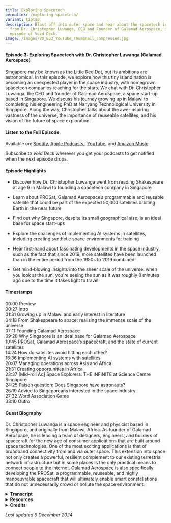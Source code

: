 ```yaml
---
title: Exploring Spacetech
permalink: /exploring-spacetech/
variant: tiptap
description: Blast off into outer space and hear about the spacetech industry
  from Dr. Christopher Luwanga, CEO and Founder of Galamad Aerospace, in this
  episode of Void Deck.
image: /images/VD_Ep3_YouTube_Thumbnail_compressed.jpg
---
```

<h4><strong>Episode 3: Exploring Spacetech with Dr. Christopher Luwanga (Galamad Aerospace)</strong></h4>
<p>Singapore may be known as the Little Red Dot, but its ambitions are astronomical.
In this episode, we explore how this tiny island nation is becoming an
unexpected player in the space industry, with homegrown spacetech companies
reaching for the stars. We chat with Dr. Christopher Luwanga, the CEO and
founder of Galamad Aerospace, a space start-up based in Singapore. We discuss
his journey growing up in Malawi to completing his engineering PhD at Nanyang
Technological University in Singapore. Along the way, Christopher talks
about the awe-inspiring vastness of the universe, the importance of reuseable
satellites, and his vision of the future of space exploration.&nbsp;</p>
<h4><strong>Listen to the Full Episode</strong></h4>
<p>Available on: <a href="https://bit.ly/voiddeckspotify" rel="noopener nofollow" target="_blank"><u>Spotify</u></a>,
<a href="https://bit.ly/voiddeckapplepodcasts" rel="noopener nofollow" target="_blank"><u>Apple Podcasts </u>
</a>, <a href="https://bit.ly/voiddeckyoutube" rel="noopener nofollow" target="_blank">YouTube</a>,
and <a href="https://bit.ly/voiddeckamazonmusic" rel="noopener nofollow" target="_blank"><u>Amazon Music</u></a>.</p>
<p>Subscribe to <em>Void Deck</em> wherever you get your podcasts to get notified
when the next episode drops.</p>
<h4><strong>Episode Highlights</strong></h4>
<ul data-tight="true" class="tight">
<li>
<p>Discover how Dr. Christopher Luwanga went from reading Shakespeare at
age 9 in Malawi to founding a spacetech company in Singapore</p>
</li>
<li>
<p>Learn about PROSat, Galamad Aerospace’s programmable and reusable satellite
that could be part of the expected 50,000 satellites orbiting Earth in
the near future</p>
</li>
<li>
<p>Find out why Singapore, despite its small geographical size, is an ideal
base for space start-ups</p>
</li>
<li>
<p>Explore the challenges of implementing AI systems in satellites, including
creating synthetic space environments for training</p>
</li>
<li>
<p>Hear first-hand about fascinating developments in the space industry,
such as the fact that since 2019, more satellites have been launched than
in the entire period from the 1950s to 2019 combined!</p>
</li>
<li>
<p>Get mind-blowing insights into the sheer scale of the universe: when you
look at the sun, you're seeing the sun as it was roughly 8 minutes ago
due to the time it takes light to travel!</p>
</li>
</ul>
<h4><strong>Timestamps</strong></h4>
<p>00:00 Preview
<br>00:27 Intro
<br>01:31 Growing up in Malawi and early interest in literature&nbsp;
<br>04:18 From Shakespeare to space: realising the immense scale of the universe
<br>07:11 Founding Galamad Aerospace
<br>09:28 Why Singapore is an ideal base for Galamad Aerospace
<br>10:45 PROSat, Galamad Aerospace’s spacecraft, and the state of current
satellites
<br>14:24 How do satellites avoid hitting each other?
<br>16:36 Implementing AI systems with satellites
<br>20:07 Managing operations across Asia and Africa
<br>21:31 Creating opportunities in Africa
<br>23:37 [Mid-roll Ad] Space Explorers: THE INFINITE at Science Centre Singapore
<br>24:25 Paiseh question: Does Singapore have astronauts?
<br>26:19 Advice to Singaporeans interested in the space industry&nbsp;
<br>27:32 Word Association Game
<br>33:10 Outro</p>
<h4><strong>Guest Biography</strong></h4>
<p>Dr. Christopher Luwanga is a space engineer and physicist based in Singapore,
and originally from Malawi, Africa. As founder of Galamad Aerospace, he
is leading a team of designers, engineers, and builders of spacecraft for
the new age of consumer applications that are built around space technologies.
One of the most exciting applications is that of broadband connectivity
from and via outer space. This extension into space not only creates a
powerful, resilient complement to our existing terrestrial network infrastructure
but in some places is the only practical means to connect people to the
internet. Galamad Aerospace is also specifically developing the PROSat,
a programmable, reuseable, and highly manoeuvrable spacecraft that will
ultimately enable smart constellations that do not unnecessarily crowd
or pollute the space environment.</p>
<div data-type="detailGroup" class="isomer-accordion isomer-accordion-white">
<details class="isomer-details">
<summary><strong>Transcript</strong>
</summary>
<div data-type="detailsContent" class="isomer-details-content">
<p><em>This transcript has been lightly edited for readability.</em>
</p>
<p></p>
<p><strong>CHRISTOPHER: </strong>I didn't realise that, you know, eight or
nine planets, we're talking about our solar system and that our solar system
is one of billions. Understand? And it is in a galaxy that itself is one
of billions. In fact, people think trillions of galaxies are there.&nbsp;</p>
<p></p>
<p>So when I learned about that, it was just truly like, you know, you can
spend your whole life studying this stuff and there would still be more
to discover.</p>
<p></p>
<p><em>[Upbeat electronica music plays]</em>
</p>
<p></p>
<p><strong>RISHII: </strong>Hello and welcome to<em> Void Deck</em>, a casual
science podcast brought to you by Science Centre Singapore. I'm your host
Rishii from Science Centre Singapore. And today we're joined by my colleague
Shao Xun from the Education Department in the Centre.</p>
<p></p>
<p><strong>SHAO XUN: </strong>Hi everyone, very excited for today's episode.</p>
<p></p>
<p><strong>RISHII: </strong>Today we're going to talk about space tech. So
Singapore is often called the little red dot because of how tiny we are.
But did you know that Singapore is home to a number of space tech companies
vying to boldly go to the frontier of space?</p>
<p></p>
<p><strong>SHAO XUN: </strong>So in this episode, we chat with Dr Christopher
Luwanga, the CEO and founder of Galamad Aerospace based in Singapore.</p>
<p></p>
<p><strong>RISHII:</strong> If you want to support more electrifying talks
with Singapore-based scientists, share this podcast with a friend and show
us some love with a five star rating. Thanks for tuning in and exploring
the universe from the heartland. Let's get the podcast started. Hi Christopher.</p>
<p></p>
<p><strong>CHRISTOPHER: </strong>Hi Rishii.</p>
<p></p>
<p><strong>RISHII: </strong>Thank you so much for joining us today. I'm sure
you're busy running your own company.</p>
<p></p>
<p><strong>RISHII: </strong>I think before we jump into all the intense space
talk that we want to discover today, I just wanted to know more about you,
Christopher. What were you like when you were a child? Did you always want
to do space when you were growing up?</p>
<p></p>
<p><strong>CHRISTOPHER: </strong>Hello everyone listening. I'm Christopher
from Malawi. That's where I grew up. Malawi is in Central Africa, Southeast
Africa. I've met a lot of people and I would say Malawi is in Southern
Africa. And someone says, is it South Africa? Actually, it's a completely
different country. So it's a small country, but certainly not as small
as Singapore.</p>
<p></p>
<p>When I was younger, actually, I was interested more in literature. So
by the age of nine or so, I used to actually read a lot of Shakespeare.
So <em>Macbeth</em>, for example, is one of the books I remember when I
was very young. I read that book and I took it to class and the teacher
was like, how can you be reading this book? Because it was like no one
else in my age group read books like that.</p>
<p></p>
<p>So in my younger days, [it] really was more that. And I used to write
poems. So our country organised education days. In education days, you
could perform an existing poem. Or in my case, I wrote my own poems and
then went and performed those poems in front of a lot of people. So I was
famous for that, for writing poetry, actually. And so it was literature.</p>
<p></p>
<p><strong>RISHII: </strong>So you're telling me at nine, not only were you
reading Shakespeare, but you were also writing your own poems.</p>
<p></p>
<p><strong>CHRISTOPHER: </strong>Yeah, actually, it was not something that
I had planned per se. It's just that I didn't really have, I guess, a lot
to do. I grew up on a farm and all that. So in my free time, I used to
read the dictionary.</p>
<p></p>
<p><strong>RISHII:</strong> Oh, wow.&nbsp;</p>
<p></p>
<p><strong>CHRISTOPHER: </strong>I memorised and knew a lot of words So that
allowed me to be able to both speak well enough at an early age as well
to be able to write. Very young, I actually had people from the main radio
station in my country come to my village just because they were surprised
that someone can speak English in that village that well. So it was because
I had not much else to do. So I read a lot and I was able to write also.</p>
<p></p>
<p><strong>RISHII: </strong>Shao Xun, what were you doing when you were nine?
I'm just clarifying that we all didn't...</p>
<p></p>
<p><strong>SHAO XUN:</strong> Sad to say, I think I was watching cartoons
mostly.</p>
<p></p>
<p><strong>RISHII: </strong>Yes, and I think the books that I was reading
at nine were probably half as thick as the books that you were reading.
It was probably like <em>Mr. Midnight</em>. It's a very childhood horror
book that's very famous among kids here. But never Shakespeare. But wow,
that's very impressive.</p>
<p></p>
<p>So how did you, I guess, pivot from literature, which is very artsy, like
how I grew up, into STEM, right? I mean, like space is... I'm assuming
physics is involved as well. So how did you make that pivot all of a sudden?</p>
<p></p>
<p><strong>CHRISTOPHER:</strong> I think it was not really one moment. When
I went to high school, I became more and more interested in science, mostly
from an engineering point of view. Looking at what people have built, that
excited me.</p>
<p></p>
<p><strong>RISHII:&nbsp;</strong> From Lit to STEM, that's actually a big
pivot.</p>
<p></p>
<p><strong>SHAO XUN:</strong> Yes, from Shakespeare to space.</p>
<p></p>
<p><strong>RISHII: </strong>Yes, from Shakespeare to space. It's super cool
that you could actually make that pivot so seamlessly. And so you were
saying that you were into engineering, right? And how did that evolve into
specifically space tech or wanting to do something related to space? Was
there a moment in school that kind of inspired you? Or was it just something
that you just stumbled upon?</p>
<p></p>
<p><strong>CHRISTOPHER: </strong>I would say more stumbled upon. When I was
younger, even in my high school days, I really hadn't had a lot of inspiring
figures or anything to do with space. So I was not enthusiastic about space
movies. I was not interested in what happened for us to get here in terms
of space.</p>
<p></p>
<p>But I think sometime in my late teens, I realised that there were not
eight planets or nine planets. And it's a trivial thing, but all my life
up to that point, I actually thought that there were only eight or nine
planets.</p>
<p></p>
<p>It was because in primary school, of course, we're very young. So they
don't really say that it's eight or nine planets in our solar system. They
just say eight or nine planets. I didn't realise that eight or nine planets,
we're talking about our solar system and that our solar system is one of
billions.</p>
<p></p>
<p>And it is in a galaxy that itself is one of billions. In fact, people
think trillions of galaxies are there. So when I learned about that, it
was just truly like you can spend your whole life studying this stuff and
there would still be more to discover. So it was more, this would be very
interesting.</p>
<p></p>
<p>I could spend my life doing this and I wouldn't get bored, in other words,
right? I just felt it was very untouched as a field. There wasn't a whole
lot. Like I said, me growing up, I didn't know a thing about this whole
universe beyond our eight or nine planets. So it was based on logic. I'd
like to do something in this area.&nbsp;</p>
<p></p>
<p><em>[Musical transition]</em>
</p>
<p></p>
<p><strong>RISHII:</strong> When you put it that way, I mean, it's crazy to
think, right? Like you're saying like there's maybe billions or trillions
of like planets and solar systems out there. And we're just like this tiny
person in this little red dot right now. So that was a very interesting
insight into how you got into space. So maybe we can talk more about Galamad
Aerospace, the spacetech company that you founded. What is the origin story
of this company and what motivated you to start this company?</p>
<p></p>
<p><strong>CHRISTOPHER:</strong> So when I came to Singapore in 2018 to do
a PhD, luckily I was also involved in building satellites. So during the
four years that I was doing space physics focused research, so even though
I was in the School of Electrical and Electronic Engineering, my research
was a bit more on the science side. But luckily, concurrently, I was involved
in engineering work.</p>
<p></p>
<p>So, you know, while doing that engineering work, I saw that we could certainly
do more using a different business approach. So traditionally, satellites
have been very, very expensive. And only a few countries have really built
their own satellites. So, for example, across Africa, very few countries
have actually built satellites. And sometimes when you hear so-and-so has
built a satellite, often just means they bought.</p>
<p></p>
<p>And then so in reality, very few people are involved. But I also know
that in order for us to do anything meaningful in this space, you need
an enormous number of people. Because today, even though NASA, of course,
is a big organisation, in the grand scheme of things is very tiny, in the
number of people that actually work on space, space.</p>
<p></p>
<p>So I felt creating a company that's focused on how we can do things at
scale, instead of just building five, ten satellites a year, how can you
create a company that allows us to build things at a significantly larger
scale? Because in the process of building, you learn more about building
itself.</p>
<p></p>
<p>So if we want to go to Mars, for example, there is no way we're going
to go to Mars with only one main company.</p>
<p></p>
<p>Building a city on Earth requires an enormous number of companies. Building
a city on a different planet will require a significantly larger number
of people involved, a significantly larger number of companies involved
and resources.&nbsp;</p>
<p></p>
<p>So our company is just preparing for that eventual future where we're
exploring beyond Earth. And in our own way, we believe that we can make
that contribution by involving as many people as possible, both here in
Singapore, as well as, as I’ll mention later on, in other parts of the
world.</p>
<p><strong>SHAO XUN: </strong>Christopher, I have an interesting question.
As you were sharing about improving the access to space and space tech,
you spoke about big scale. So why base your company in Singapore, which
is a small nation?</p>
<p></p>
<p><strong>CHRISTOPHER:</strong> Well, it's a small nation, but not a small
people, right?</p>
<p></p>
<p><strong>SHAO XUN</strong>: Wow!<em> [Claps]</em>
</p>
<p></p>
<p><strong>CHRISTOPHER: </strong>It's geographically small, but obviously
it punches above its weight in a lot of ways.<strong> </strong>And one
of them is certainly in terms of talent access.</p>
<p></p>
<p>So there is a significant amount of intellectual resources required to
build satellites. And often it's very hard for me to just go into any ecosystem
and find that already there. Because Singapore has already built, you know,
people want to come to Singapore for their own reasons, one of them being
money. So they come here for those reasons, but the talented people are
here.&nbsp;</p>
<p></p>
<p>By basing one foot of our company here, it allows us to access that global
talent. So in a manner of speaking, there is knowledge that we need here.
That's one of the primary reasons that we based ourselves here.</p>
<p></p>
<p><strong>SHAO XUN: </strong>That's an interesting insight.</p>
<p></p>
<p><strong>RISHII: </strong>My key takeaway is he said that we are talented
people.</p>
<p></p>
<p><strong>SHAO XUN: </strong>Yeah, you and I.</p>
<p></p>
<p><strong>RISHII: </strong>Thanks for making my day, Christopher.</p>
<p></p>
<p><strong>CHRISTOPHER:</strong> Absolutely.</p>
<p></p>
<p><em>[Musical transition]</em>
</p>
<p></p>
<p><strong>SHAO XUN: </strong>Can you tell us more about the spacecraft that
you are creating in your company?</p>
<p></p>
<p><strong>CHRISTOPHER: </strong>So as any company, you start off with a
vision. And our vision is to build the satellite that we're calling or
we're basing on what we call ProSat. ProSat, the P stands for programmable.
The R stands for reusability. And the O stands for orbitless.</p>
<p></p>
<p>Programmability just means that it's able to be reprogrammed to do something
else. For example, yesterday I wanted to use the satellite for doing TV
transmissions. But today I'd like to use it for carrying Internet traffic,
for example. I would like to be able to programme while it's already in
space.</p>
<p></p>
<p><strong>SHAO XUN: </strong>And you mean to say that at the current state,
most of the satellites are built with a specific use in mind and is usually
not repurposed?</p>
<p></p>
<p><strong>CHRISTOPHER: </strong>Absolutely. Almost all of them are built
that way.</p>
<p></p>
<p><strong>SHAO XUN: </strong>Oh, wow.</p>
<p></p>
<p><strong>RISHII: </strong>So once it's out there, when it functions as
one purpose, like for example, you said TV transmission, right? It can't
do anything else except be for TV transmission.&nbsp;</p>
<p></p>
<p><strong>CHRISTOPHER:</strong> Correct. That's all it would do. And after
it's done with this job, it's thrown away.</p>
<p></p>
<p><strong>SHAO XUN:</strong> So for perspective, do we know how many satellites
are there around Earth right now?</p>
<p></p>
<p><strong>CHRISTOPHER: </strong>Yeah, thousands. In the near future, we're
looking at possibly 50,000. So since 2019, between 2019 and now, we've
launched more satellites than we had launched from the 1950s to 2019. So
in the last six years or so, five, six years, it's been a significant increase
in order to support specific applications. In this case, the application
of telecommunications or carrying Internet data through satellites.</p>
<p></p>
<p>That requires a large number of satellites. But moving forward, our business
is also going to build lots of satellites.</p>
<p></p>
<p>And that's why we have the reusability element to be able to both reuse
the satellites as well as, if needed, we bring it down. So we just don't
throw it away.&nbsp;</p>
<p></p>
<p>But the applications that we are looking at require a lot of satellites.
So moving forward, we're expecting not fewer satellites, but a significant
increase in the number of satellites that are out there.</p>
<p></p>
<p>I should mention, however, that when people talk about space debris, that
is, trash in space, that's a valid concern, but at the same time, somewhat
overblown sometimes. Space is big.</p>
<p></p>
<p>So the surface of the Earth is, whatever size it is, imagine you have
many shells of bigger sizes all over. We have, for example, on Earth, as
you know, we have 1.2 over 1.2 billion cars. It's not like they're always
ramming into each other.</p>
<p></p>
<p>There is some level of organising that we would need to do in space. In
other words, we don't necessarily reduce the number of satellites, but
we create infrastructure that allows us to manage the traffic in space
appropriately. So if you, your satellite is coming for mine, I should have
an ability, a built-in ability, to avoid it.</p>
<p></p>
<p><strong>RISHII: </strong>Right.</p>
<p></p>
<p><strong>CHRISTOPHER: </strong>So that's the component that in our PROSat,
the O part, orbitless to give it autonomy. OK, I see something coming.
I should avoid it. And this doesn't require new inventions, really. We
already have what we call thrusters, which are little, small engines.</p>
<p></p>
<p>You turn it on, it will change your location so that when the thing comes,
you will have avoided it by the time you meet and so on. So just doing
things at a bigger scale and managing the traffic appropriately is the
way forward.</p>
<p></p>
<p><strong>RISHII: </strong>So right now, do the satellites just drift, I
guess, like, aimlessly? Do they bump into each other or like, how do they
avoid hitting into each other right now? Because it's something that you
said you're working on, right? And is it something that's new or do many
companies already try to do this? Because I'm just imagining like a bunch
of satellites hovering above Earth, just like bumping into each other and
just like crashing.</p>
<p></p>
<p><strong>CHRISTOPHER:</strong> So, to actually bump into another satellite,
you would have had to make so many mistakes on Earth in your design.</p>
<p></p>
<p><em>[Everyone laughs]</em>
</p>
<p></p>
<p><strong>CHRISTOPHER:</strong> So before I launch, actually, I know where
other satellites are. So there's a coordinated system where every satellite
is given its own orbit.</p>
<p></p>
<p>And so when I say that my satellite is in orbit of 580 kilometres and
this is the inclination and so forth, these details, you know that they
would not conflict with another satellite. So only in scenarios where something
has happened, that is, your orbit has somehow been disturbed by natural
forces or artificial forces, that's to mean maybe an attack of sorts, then
you might have issues.</p>
<p></p>
<p>So in general, it is very, very unlikely that you would have a satellite
hit you.</p>
<p></p>
<p><strong>RISHII: </strong>Okay.</p>
<p></p>
<p><strong>CHRISTOPHER:</strong> What might hit you, though, is if a satellite
breaks up, for example, there are some tests some countries are doing for
their own reasons, for military reasons. If they hit another satellite,
break it up, then those pieces, their trajectories are a bit less predictable.
And those could hit you. Again, this is rare.</p>
<p></p>
<p>And then the other issue might be a rock coming from some other part of
the universe. And the concern is mostly that it's very high speed. And
so even though it might be very small, if it hits you, the damage can be
substantial.</p>
<p></p>
<p>But all of these events are rare. It's just that when they do happen,
it can be catastrophic. That's why we have to think about them.</p>
<p></p>
<p><em>[Musical transition]</em>
</p>
<p></p>
<p><strong>SHAO XUN:</strong> And I understand that you have also implemented
some AI systems in your satellites. Could you tell us a little bit more
about that?</p>
<p></p>
<p><strong>CHRISTOPHER:</strong> So what we're looking at there is the orbitless
component in the PROSat. To be able to autonomously, for example, make
the decision to say, look, something is coming, I should move.</p>
<p></p>
<p>That decision making, of course, requires a brain-like system. So that's
where the AI comes in.</p>
<p></p>
<p>So right now we're exploring some specific algorithms like reinforcement
learning that allow us to do some of the manoeuvring and some of the what
we call attitude control, which is how to do pointing, that kind of stuff
using machine learning.</p>
<p></p>
<p>So it's one of the areas that we are aiming to be very good at, that is
to leverage algorithms to create spacecraft that are more advanced and
able to do things more efficiently.</p>
<p></p>
<p><strong>SHAO XUN: </strong>What would be some of the challenges to coming
up with a great algorithm for that?</p>
<p></p>
<p><strong>CHRISTOPHER: </strong>The greatest challenge is the environment.
So to create the environment, you know, training model requires data.</p>
<p></p>
<p>So in this case, of course, we cannot send out satellites and train it
there.</p>
<p></p>
<p>So what we need to do is create a synthetic environment that is as good
as possible in terms of fidelity, very close to what we'll actually experience
in space. But it's on a computer and then we can run the simulations. We
can train it in that synthetic environment and be confident when it goes
to space, it will work as expected.</p>
<p></p>
<p>But it's very hard to create a synthetic environment –</p>
<p></p>
<p><strong>SHAO XUN: </strong>Yeah, I would imagine.&nbsp;</p>
<p></p>
<p><strong>CHRISTOPHER:</strong> –because the more refined you need it to
be, the more that perhaps you might as well just do the physics, so to
speak.</p>
<p></p>
<p>Because if your physics is very, very detailed and very, very accurate,
then there is no need for a machine learning model.</p>
<p></p>
<p>But at the same time, machine learning model itself requires a good enough
representation of the reality of the real environment.</p>
<p></p>
<p>So it's balancing these two things. So creating data, in other words,
or a good enough synthetic environment is one of our challenges.</p>
<p></p>
<p><strong>RISHII:</strong> But there's still a bit of unpredictability, right?
Because it seems like as much as you can create a synthetic environment
here, you still don't know what would happen there. Absolutely. So just
working in the space industry, is it something that a big part of it is
also just hoping and praying everything just goes well? Because like you
said, you can't do the trials in space, right?</p>
<p></p>
<p><strong>CHRISTOPHER:</strong> Yeah, we try to do our very best here to
make sure that we account for things that we know. So, for example, we
know how gravity affects our systems.</p>
<p></p>
<p>And so we try to have high resolution models or we try to use high resolution
models for gravity. But even if you have a very high resolution model of
say gravity or magnetic field, there are still events that are unpredictable
that would have an impact on you.&nbsp;</p>
<p></p>
<p>So, for example, here on Earth, before we launch, all of our satellites
go into an environment that simulates the magnetic field of the Earth.
So our studio here in Singapore, we have space where we recreate the magnetic
field of the Earth.</p>
<p></p>
<p>But then when you're actually in space, the sun can modulate the magnetic
field environment in unpredictable ways. So we are not able to account
for that. And that could have an impact to just drag the satellite and
therefore add drag to the satellite.</p>
<p></p>
<p>And thus make it come down faster, for example. So these sort of natural
but unpredictable events, they're very hard to put into a model. So we
just hope that you will not have a disastrous impact on our space systems.</p>
<p></p>
<p><em>[Musical transition]</em>
</p>
<p></p>
<p><strong>RISHII:</strong> You were saying about how you have a studio in
Singapore to do all of this. And I guess the engineering and design for
your satellites are done in Singapore. But I also understand that these
satellites will be assembled in Africa. So what's that like, managing your
operations across almost two continents, right? Asia and Africa. How do
you manage it all?</p>
<p></p>
<p><strong>CHRISTOPHER:</strong> Well, in today's world, I think with the
Internet, it's not too difficult. But some things that need to be done,
we need to be physically together.</p>
<p></p>
<p>So first, we make sure that the tasks are divorced in such a way that
the people that I need to physically be with, I can be with. So for example,
the design, the prototyping, some of the work that I need to see right
here, I'm able to sort of monitor or interact with my team directly. There
are some tasks that I don't need to be physically there.</p>
<p></p>
<p>And so we make sure that the tasks are set up in that manner. And the
Africa operation, the idea of assembly, integration and testing will certainly
require me to go there to some degree. Because it's more of building a
factory. So it's not like I have to be on the assembly line myself. But
certainly setting the whole operation up is something that I will be physically
involved in. So we look forward to either being in Rwanda, Ivory Coast
or in Malawi. And by the end of this year, we'll have decided on one of
those locations.</p>
<p></p>
<p><strong>RISHII:</strong> Right. I mean, it really sounds like what you
were saying. If you want to build a city in space or just to build a city,
you need to... It's not like just one company and it's like bringing a
whole community together. And now you're working across two continents
really shows you're trying to get as many people involved.</p>
<p></p>
<p><strong>CHRISTOPHER:</strong> Absolutely. There are millions of people
who are educated and not working in Africa. Millions. We're not talking
of not even one million. We're talking of literally hundreds of millions
of people.</p>
<p></p>
<p>So in other words, they've got the skills and talent and they're just
sitting. But we want to explore space. We have so much work to do as a
civilization. And then there are still lots of people who are like, what
do I do with my skills? I don't know what to do.</p>
<p></p>
<p>So we're trying to say, OK, look, there's quite a lot to do for a lot
of people. If I had a magic wand, so to speak—you know, if our company
employed, let's say, eight million people. OK, there is no company that's
that big today.</p>
<p></p>
<p>But in the overall, you know, that would be a very small number when you
do it as a fraction of humanity. Right. When you do it as a fraction of
the people who are unemployed and so forth.</p>
<p>But at that scale, we could go to the moon every week if we wanted.</p>
<p></p>
<p><strong>RISHII &amp; SHAO XUN:</strong> Wow.</p>
<p></p>
<p><strong>SHAO XUN:</strong> Going to the moon every week.&nbsp;</p>
<p></p>
<p><strong>RISHII: </strong>That would be a nice trip. Would you say this
would be your way of giving back to your roots as well? You know, like
giving back to the people of Africa as well, because you were saying like
there are quite a number of people unemployed. And by you actually, you
know, kind of straddling the operations across these two continents, it
really creates opportunities. Right.</p>
<p></p>
<p><strong>CHRISTOPHER:</strong>&nbsp; I hope that it certainly inspires
some people to see that things can be done in Africa and especially high
tech things. Because Africa is known for resources, resource extraction,
and that kind of stuff. Hopefully through our operation, we can also just
be a beacon for building high tech products in Africa.</p>
<p></p>
<p><em>[Experimental electronic music starts playing]</em>
</p>
<p></p>
<p><strong>JAMIE (Podcast Producer):</strong> Hello there. It's time for the
mid-roll ad. This spacetech episode is brought to you by Science Centre
Singapore. Planning your next vacation? What about taking a trip to space,
no passport required? Visit Science Centre Singapore and be immersed in
Space Explorers: The INFINITE, the world's largest immersive space exploration
experience. Through VR, you'll be transported 400 kilometres above Earth
into the International Space Station. On this one hour journey, you'll
step into never before seen 360 degree videos captured in space. Admire
mind blowing views of Earth and explore the daily lives of astronauts.
Get your tickets now at <a href="http://infinite-experience.com/singapore" rel="noopener noreferrer nofollow" target="_blank">infinite-experience.com/singapore</a>.
Now back to the show.</p>
<p></p>
<p><em>[Experimental electronic music stops]</em>
</p>
<p></p>
<p><strong>RISHII:&nbsp; </strong>Well, thank you so much, Christopher. I
think now we would like to ask some paiseh questions. So do you know what
paiseh is? I just wanted to check.</p>
<p></p>
<p><strong>CHRISTOPHER:</strong> I've heard this term many times, so I think
I know it. I don't know if I really know it.</p>
<p></p>
<p><strong>RISHII: </strong>After today, you can actually use it regularly.
I think paiseh just means like embarrassing. It's just embarrassing. Like
you don't want to ask something because it's a bit embarrassing. But today
we are asking embarrassing questions as the non-designated science person
in this podcast. Shao Xun is probably more familiar with STEM and whatever.</p>
<p></p>
<p><strong>SHAO XUN:<em> </em></strong><em>[Laughs] </em>Not space science.</p>
<p></p>
<p><strong>RISHII:</strong> So he will be joining us in the paiseh segment
as well today. So I think one of the questions that I had is, does Singapore
actually have astronauts? Do we send people to space? Is that a thing that
we do here? Or do we just do satellite stuff?</p>
<p></p>
<p><strong>CHRISTOPHER:</strong> People, not yet, I believe. I'm sure of it.
No, not for people.</p>
<p></p>
<p><strong>RISHII:</strong> Do you plan to send anyone to space?</p>
<p></p>
<p><strong>SHAO XUN</strong>: Can I sign up?</p>
<p></p>
<p><strong>CHRISTOPHER:</strong>&nbsp; I do think that we will. Galamad [Aerospace]
itself stands for “Galactic Nomad.” The idea is to be able to initiate
a nomadic civilization. So absolutely, we're going to send some people
as a company.</p>
<p></p>
<p>But right now it's a little early because the difficulties of sending
people up are just, [its a] bigger mountain to climb than sending spacecraft
up, which we want to get very good at first. Then we move to sending people
up.</p>
<p></p>
<p><strong>RISHII: </strong>Do let us know when the job ad comes up because
I think Shao Xun wants to be one of the first.</p>
<p></p>
<p><strong>CHRISTOPHER:</strong> Yeah absolutely. What we want to be able
to do is to send people to the moon on a honeymoon.&nbsp;</p>
<p></p>
<p><strong>SHAO XUN &amp; RISHII: </strong>A honeymoon!</p>
<p></p>
<p><strong>CHRISTOPHER: </strong>Maybe your grandkids. I think that is quite
likely.</p>
<p></p>
<p><em>[Musical transition]</em>
</p>
<p></p>
<p><strong>SHAO XUN: </strong>I have a question. Singaporeans are usually
very conservative and we usually explore careers like being a doctor, being
in the public service, for example. What would you say to a Singaporean
who is exploring maybe a career in space science or space tech?</p>
<p></p>
<p><strong>CHRISTOPHER: </strong>Well, first, it certainly is a bigger industry
now than it was in our parents' time. So if your parents were concerned
before that there might not be jobs in the space industry, I think that
concern is less now because the industry has really grown. So if you're
exploring space, you can be confident it will be there in five, in ten,
really in 30 years time. Because like I mentioned at the beginning, this
is a big unexplored region of knowledge, of humanity. So your jobs will
be there. So it's worth exploring.</p>
<p></p>
<p><strong>SHAO XUN: </strong>I'm sure with someone leading the frontier
like you, people will be inspired to join.</p>
<p></p>
<p><strong>RISHII:</strong> Yes. I mean, he sold me on honeymoon, you know.
The wordplay.</p>
<p></p>
<p><strong>SHAO XUN: </strong>And weekend trips to the moon as well.</p>
<p></p>
<p><strong>RISHII: </strong>I really hope Christopher would help fulfil our
dreams in that aspect.&nbsp;</p>
<p></p>
<p><em>[Musical transition]</em>
</p>
<p></p>
<p>So we'll play some word association games now. Basically, we're going
to throw some words at you actually. And we just want to see what comes
up. What's the first thing that comes up in your mind and then we'll just
take it from there.&nbsp;</p>
<p></p>
<p><strong>CHRISTOPHER: </strong>Sounds good.&nbsp;</p>
<p></p>
<p><strong>RISHII: </strong>So you ready? I mean, we won't give you much
time to think. Whatever comes to your mind.</p>
<p></p>
<p><strong>CHRISTOPHER: </strong>Okay.</p>
<p></p>
<p><strong>SHAO XUN: </strong>Lightyear.</p>
<p></p>
<p><strong>CHRISTOPHER: </strong>Distance.</p>
<p></p>
<p><strong>SHAO XUN: </strong>Ah, okay. Distance.</p>
<p></p>
<p><strong>CHRISTOPHER:</strong> Very large distances are measured in light
years. So that's certainly the first thing that would come to the mind
of every physicist.</p>
<p></p>
<p><strong>SHAO XUN: </strong>Okay. And that there's something that you deal
with on a daily basis?</p>
<p></p>
<p><strong>CHRISTOPHER:</strong>&nbsp; Not on a daily basis. We think about
it. We think about how vast the universe is and thinking about distances
that light [travels] takes billions of years. Can you imagine? Like it's
mind-bogglingly large, the universe we live in. So it's exciting, but also
scary.</p>
<p></p>
<p><strong>RISHII:</strong> So does that mean like, let's say when I see like
a star or something that's moving in the skies and the time that I mean,
like in real time, I'm looking at it like moving, like, you know, maybe
in like seconds. But actually it's moving at a much different time space
because like you're saying, like light years, it's how things move. Right?</p>
<p></p>
<p><strong>CHRISTOPHER:</strong> Yeah. So I think everything you see, you're
looking at the past. I mean, even here, of course, when I look at you,
I'm looking at you nanoseconds ago.</p>
<p></p>
<p><strong>RISHII &amp; SHAO XUN: </strong>Oh, wow!</p>
<p></p>
<p><strong>CHRISTOPHER: </strong>Because, you know, light takes time to come
to me. But the farther away it is, the more, the farther into the past
we look. So that's how we're able to look back millions of years. We're
able to look back billions of years. That's how people are trying to look
back all the way to the beginning.</p>
<p></p>
<p>Like what happened in the beginning [of the universe] by looking at the
light.</p>
<p></p>
<p><strong>RISHII: </strong>So when I'm looking at the moon, it's like delayed
telecast in a sense.</p>
<p></p>
<p><strong>CHRISTOPHER:</strong> Yes, so when you're looking at the sun, you're
looking at the sun as it was about eight minutes ago.&nbsp;</p>
<p></p>
<p><strong>RISHII: </strong>That's so yesterday.</p>
<p></p>
<p><strong>SHAO XUN: </strong>Okay. So my turn next. <em>Interstellar.</em>
</p>
<p></p>
<p><strong>CHRISTOPHER:</strong> The movie comes to mind.</p>
<p></p>
<p><strong>RISHII: </strong>Yes, let's go, Christopher! <em>[Everyone laughs] </em>Do
you like the movie?</p>
<p></p>
<p><strong>CHRISTOPHER: </strong>I don't remember the movie very much to
be honest. I think I only watched it once and that was it. So I think I'm
okay with it. I cannot remember what the story was. I just know that I've
watched it.</p>
<p></p>
<p><strong>RISHII: </strong>Are there any sci-fi movies that you would say
it's very accurate in terms of the space scene? Or are they all just like,
exaggerated?</p>
<p></p>
<p><strong>CHRISTOPHER:</strong> Not sci-fi, but a movie that the story could
have been interesting is the movie called <em>For All Mankind</em>. Which
is, I believe, only on Apple TV. And they're sharing about what would have
happened if the Soviets had been first to go to the moon. What would have
the United States done? And where would we be as humanity today?</p>
<p></p>
<p>I think it's a nice arm of history to explore. I do feel that we need
to be much farther than we should be. That we are now as humanity in terms
of exploring space. Historically interesting to look at what would have
driven society if that had happened. But it's not really sci-fi. It's space,
but not sci-fi. It's more I’d say space history.</p>
<p></p>
<p><strong>RISHII: </strong>So, <em>For All Mankind</em>. If you have Apple
TV, please catch it. If you don't, I'm not going to tell you how to watch
it.</p>
<p></p>
<p><strong>SHAO XUN: </strong>I think the next word we can try is Milky Way.</p>
<p></p>
<p><strong>CHRISTOPHER: </strong>The galaxy that we're in now.</p>
<p></p>
<p><strong>RISHII:</strong> Chocolate bar. Sorry.</p>
<p></p>
<p><strong>CHRISTOPHER: </strong>One of trillions of galaxies, but we're
here. So, we love Milky Way.</p>
<p></p>
<p><strong>RISHII: </strong>My turn next. Mars. <em>[Pauses] </em>Not the
chocolate bar. [<em>Everyone laughs]</em>
</p>
<p></p>
<p><strong>CHRISTOPHER: </strong>Mars, the planet, comes to mind.</p>
<p></p>
<p>We think that going to Mars is a great step forward. As a company, therefore,
we would like to do whatever we can to support this vision. As I mentioned,
there are only a few people working on it right now. Too few to do anything
meaningful. But I think it's a good step toward exploring beyond Earth.</p>
<p></p>
<p><strong>RISHII:</strong> Is Mars, like, because from what I understand,
it's the next best place that's habitable for humans. Is that right?</p>
<p></p>
<p><strong>CHRISTOPHER: </strong>There's a lot of work to do on any planet
we go to. So, our models of what it is, what is required, will continue
to evolve. But if humanity is set on a particular planet, I think that's
better than having us look at many at once.</p>
<p></p>
<p>So, even though it might not be the best, I think if we pull all of our
resources and intellectual resources, so to speak, on this planet, we'll
make it happen.&nbsp;</p>
<p></p>
<p><strong>RISHII:</strong> OK. Last one...</p>
<p></p>
<p><strong>SHAO XUN: </strong>Future.</p>
<p></p>
<p><strong>CHRISTOPHER: </strong>The word is future?</p>
<p></p>
<p><strong>SHAO XUN: </strong>Yes, the word is future.&nbsp;</p>
<p></p>
<p><strong>CHRISTOPHER: </strong>Okay…The first word that comes to mind after
“future”... Future, the singer. There's a singer called Future.</p>
<p></p>
<p><strong>RISHII: </strong>Oh!&nbsp;</p>
<p></p>
<p><strong>SHAO XUN: </strong>Oh!</p>
<p></p>
<p><strong>RISHII: </strong>The singer called Future.</p>
<p></p>
<p><strong>SHAO XUN: </strong>The one with the PH. Is that the one?</p>
<p></p>
<p><strong>RISHII: </strong>[He’s] a rapper, right? R&amp;B slash hip-hop
rapper, Future. Is that one of your favourite artists?</p>
<p></p>
<p><strong>CHRISTOPHER: </strong>I've not listened to any of his songs. I
just found (see) them on my YouTube. But you know, in my earlier life,
I used to rap.&nbsp;</p>
<p></p>
<p><strong>RISHII:</strong> How did this not come up in the start?&nbsp;</p>
<p></p>
<p><strong>CHRISTOPHER: </strong>I think it was my mid-teens. It's like something
that, at least in the high school where I went, it's this sort of rite
of passage. At a certain age, you do rap. You want to impress the girls,
so you rap.</p>
<p></p>
<p><strong>SHAO XUN: </strong>So, on top of poetry, Shakespeare, text, we
should add rapper to that list.</p>
<p></p>
<p><strong>RISHII: </strong>That's an impressive way to... You can impress
any girl lah. Shakespeare, poetry, rap, and also having your own company.&nbsp;</p>
<p></p>
<p><strong>SHAO XUN: </strong>That's doing spacetech.&nbsp;</p>
<p></p>
<p><strong>RISHII: </strong>Well done, Christopher.</p>
<p></p>
<p><strong>CHRISTOPHER: </strong>But you grow up, so now we’re doing other
things.</p>
<p></p>
<p><strong>RISHII: </strong>Yes. Alright, so thank you so much, Christopher.
It's been a pleasure talking to you [about] from the time you were growing
up to what satellites are [and] the good work that you do at Galamad Aerospace.
We're so excited to see what you come up with next.<strong> </strong>And
thank you so much, everyone, for tuning in.</p>
<p></p>
<p><strong>SHAO XUN:</strong> I think for me, it's really listening to you
and being renewed with that sense of awe when you talk about space. How
big it is and how small we are. But at the same time, we can do something
to really push that frontier in science. So, that's inspiring, really.
Thank you very much.</p>
<p></p>
<p><strong>CHRISTOPHER: </strong>It's been my pleasure being here.</p>
<p></p>
<p><strong>SHAO XUN: </strong>Thank you. If this episode has ignited your
passion about science, visit Science Centre Singapore to continue exploring
the cosmos. Wondering what stars, planets and constellations are in the
skies tonight? Visit Science Centre's observatory on select Friday nights.
Admire celestial objects in our live planetarium strolls at the Omni Theatre.
Afterwards, join my colleagues for a stargazing session out in the field.
More details in the show notes.</p>
<p></p>
<p><strong>RISHII: </strong>And you can follow Void Deck on Spotify, Apple
Podcasts and wherever you get your podcasts to be the first to listen to
some mind-blowing conversations with local science changemakers. To find
out more about Christopher's work, you can follow Galamad Aerospace on
LinkedIn. Alright guys, we'll see you next time.</p>
<p></p>
<p><strong>SHAO XUN: </strong>Goodbye. See you!</p>
</div>
</details>
<details class="isomer-details">
<summary><strong>Resources</strong>
</summary>
<div data-type="detailsContent" class="isomer-details-content">
<p>Galamad Aerospace</p>
<p><a href="https://galamad.space/" rel="noopener noreferrer nofollow" target="_blank">https://galamad.space/</a>&nbsp;</p>
<p></p>
<p>Dr. Christopher Luwanga’s LinkedIn</p>
<p><a href="https://galamad.space/" rel="noopener noreferrer nofollow" target="_blank">https://sg.linkedin.com/in/christopher-luwanga</a>&nbsp;</p>
<p></p>
<p>Space start-up raises US$1.05m to build satellites in Malawi</p>
<p><a href="https://galamad.space/" rel="noopener noreferrer nofollow" target="_blank">https://www.ntu.edu.sg/cas/news-events/news/details/space-start-up-raises-usd1.05m-to-build-satellites-in-malawi</a>&nbsp;</p>
<p></p>
<p>High Impact Thesis Podcast by NTU World of Wisdom: Episode 29--Dr. Christopher
Luwanga [Founder]: Decoding the Ionosphere&nbsp;</p>
<p><a href="https://galamad.space/" rel="noopener noreferrer nofollow" target="_blank">https://podcasters.spotify.com/pod/show/ntuwow-hitpodcast/episodes/29--Dr--Christopher-Luwanga-Founder-Decoding-the-Ionosphere-e2idmmi/a-ab5v29l</a>&nbsp;</p>
<p></p>
<p>Luwanga, C., Fang, T., Chandran, A., &amp; Lee, Y. (2022). Automatic spread‐f
detection using Deep Learning. <em>Radio Science</em>, <em>57</em>(5).
<a href="https://galamad.space/" rel="noopener noreferrer nofollow" target="_blank">https://doi.org/10.1029/2021rs007419</a>&nbsp;</p>
<p></p>
<p>NTU launches 10th satellite into space</p>
<p><a href="https://galamad.space/" rel="noopener noreferrer nofollow" target="_blank">https://www.ntu.edu.sg/news/detail/ntu-launches-10th-satellite-into-space</a>&nbsp;</p>
<p></p>
<p>Want to continue exploring the cosmos? Check out Science Centre Singapore’s
exhibitions and programmes below:</p>
<p></p>
<p>Space Explorers: THE INFINITE</p>
<p><a href="https://galamad.space/" rel="noopener noreferrer nofollow" target="_blank">https://www.science.edu.sg/whats-on/space-explorers---the-infinite</a>&nbsp;</p>
<p></p>
<p>Stargazing at Science Centre Singapore’s Observatory</p>
<p><a href="https://galamad.space/" rel="noopener noreferrer nofollow" target="_blank">https://www.science.edu.sg/whats-on/workshops-activities/stargazing</a>&nbsp;</p>
</div>
</details>
<details class="isomer-details">
<summary><strong>Credits</strong>
</summary>
<div data-type="detailsContent" class="isomer-details-content">
<p>This episode of <em>Void Deck</em> was hosted by Rishii Vijayahkumar and
Tan Shao Xun. The episode was written, produced, and sound engineered by
Jamie Uy. Sound recording and post-production assistance was provided by
Lydia Konig, Joyce Sia, and Fynn Teo. The episode graphics were designed
by Jansen Michelle and podcast cover art was illustrated by Vikki Li Qi.
The background music "Data Flow" and "Spatial" was created by Fugu Vibes.
Special thanks to Christopher for coming on the show.</p>
</div>
</details>
</div>
<p><em>Last updated 9 December 2024</em>
</p>